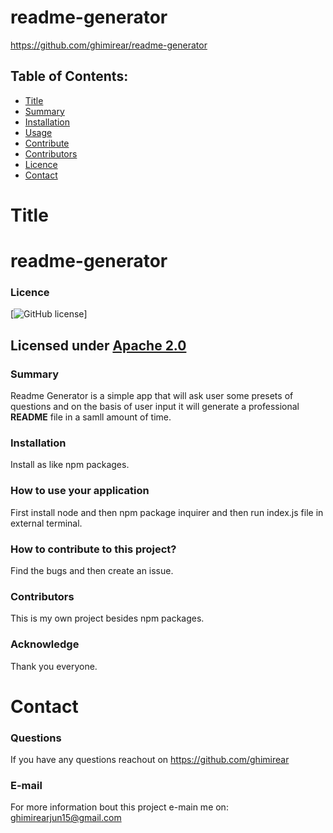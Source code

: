 # readme-generator
  https://github.com/ghimirear/readme-generator
  ## Table of Contents:
  - [Title](#Title)
  - [Summary](#Summary)
  - [Installation](#Installation)
  - [Usage](#Usage)
  - [Contribute](#Contribute)
  - [Contributors](#Contributors)
  - [Licence](#Licence)
  - [Contact](#Contact)
  # Title
  # readme-generator
  ### Licence 
  [![GitHub license](https://img.shields.io/static/v1?label=License&message=Apache%202.0&color=blue.svg)]
  ## Licensed under [Apache 2.0](https://opensource.org/licenses/Apache-2.0)
  ### Summary
  Readme Generator is a simple app that will ask user some presets of questions and on the basis of user input it will generate a professional **README** file in a samll amount of time.
  ### Installation 
  Install as like npm packages.
  ### How to use your application 
   First install node and then npm package inquirer and then run index.js file in external terminal.
  ### How to contribute to this project?
  Find the bugs and then create an issue.
  ### Contributors 
  This is my own project besides npm packages.
  ### Acknowledge 
   Thank you everyone.
  # Contact
  ### Questions 
  If you have any questions reachout on 
 https://github.com/ghimirear

  ### E-mail
  For more information bout this project e-main me on: 
ghimirearjun15@gmail.com

